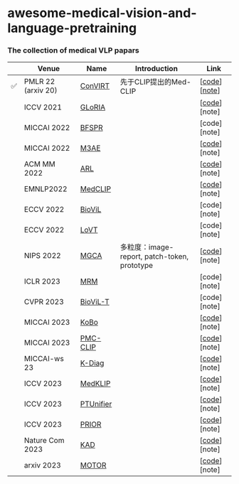 # awesome-medical-vision-and-language-pretraining
### The collection of medical VLP papars



|| Venue | Name | Introduction                                              | Link                 | 
|---| ------ | ---- | ------------------------------------------------------------ | -------------------- | 
| ✅      | PMLR 22 (arxiv 20)| [ConVIRT](https://arxiv.org/pdf/2010.00747.pdf)| 先于CLIP提出的Med-CLIP |[[code](https://github.com/edreisMD/ConVIRT-pytorch)] [[note](https://zhuanlan.zhihu.com/p/581793182)] | 
|         | ICCV 2021  | [GLoRIA](https://openaccess.thecvf.com/content/ICCV2021/papers/Huang_GLoRIA_A_Multimodal_Global-Local_Representation_Learning_Framework_for_Label-Efficient_Medical_ICCV_2021_paper.pdf) |    |[[code](https://github.com/marshuang80/gloria)] [note] | 
|         | MICCAI 2022 | [BFSPR](https://arxiv.org/pdf/2205.07139.pdf) |    |[code] [note] | 
|         | MICCAI 2022 | [M3AE](https://arxiv.org/pdf/2209.07098.pdf) |    |[[code](https://github.com/zhjohnchan/M3AE)] [note] | 
|         | ACM MM 2022| [ARL](https://arxiv.org/pdf/2209.07118.pdf) | |[[code]( https://github.com/zhjohnchan/ARL)] [note] | 
|         | EMNLP2022| [MedCLIP](https://arxiv.org/pdf/2210.10163.pdf) |  |[[code](https://github.com/RyanWangZf/MedCLIP)] [note] | 
|         | ECCV 2022| [BioViL](https://arxiv.org/pdf/2204.09817.pdf) |  | [code] [note] | 
|         | ECCV 2022| [LoVT](https://arxiv.org/pdf/2112.02889.pdf)  |  |[code] [note] |
|         | NIPS 2022| [MGCA](https://arxiv.org/pdf/2210.06044.pdf)  |  多粒度：image-report, patch-token, prototype|[[code](https://github.com/HKU-MedAI/MGCA)] [note] | 
|         |ICLR 2023| [MRM](https://openreview.net/pdf?id=w-x7U26GM7j) |  |[code] [note] | 
|         |CVPR 2023| [BioViL-T](https://arxiv.org/pdf/2301.04558.pdf)|  |[code] [note] | 
|         |MICCAI 2023| [KoBo](https://arxiv.org/pdf/2307.07246.pdf) |  |[[code](https://github.com/ChenXiaoFei-CS/KoBo)] [note] | 
|         |MICCAI 2023| [PMC-CLIP](https://aps.arxiv.org/pdf/2303.07240.pdf) |  |[[code](https://github.com/WeixiongLin/PMC-CLIP)] [note] | 
|         |MICCAI-ws 23| [K-Diag](https://arxiv.org/pdf/2302.11557.pdf) |  |[[code](https://github.com/MediaBrain-SJTU/K-Diag)] [note] | 
|         |ICCV 2023|[MedKLIP](https://arxiv.org/pdf/2301.02228.pdf)|  |[[code](https://github.com/MediaBrain-SJTU/MedKLIP)] [note] | 
|         |ICCV 2023|[PTUnifier](https://arxiv.org/pdf/2302.08958.pdf)|  |[[code](https://github.com/zhjohnchan/PTUnifier)] [note] | 
|         |ICCV 2023|[PRIOR](https://arxiv.org/pdf/2307.12577.pdf)|  |[[code](https://github.com/QtacierP/PRIOR)] [note] | 
|         |Nature Com 2023|[KAD](https://arxiv.org/pdf/2302.14042.pdf)|  | [[code](https://github.com/xiaoman-zhang/KAD)] [note] | 
|         |arxiv 2023| [MOTOR](https://arxiv.org/pdf/2304.14204.pdf) |  |[[code](https://github.com/chenzcv7/MOTOR)] [note] | 






                                   

